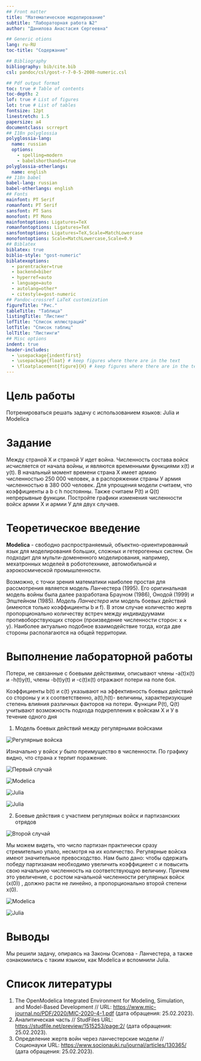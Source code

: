 ```yaml
---
## Front matter
title: "Математическое моделирование"
subtitle: "Лабораторная работа №2"
author: "Данилова Анастасия Сергеевна"

## Generic otions
lang: ru-RU
toc-title: "Содержание"

## Bibliography
bibliography: bib/cite.bib
csl: pandoc/csl/gost-r-7-0-5-2008-numeric.csl

## Pdf output format
toc: true # Table of contents
toc-depth: 2
lof: true # List of figures
lot: true # List of tables
fontsize: 12pt
linestretch: 1.5
papersize: a4
documentclass: scrreprt
## I18n polyglossia
polyglossia-lang:
  name: russian
  options:
	- spelling=modern
	- babelshorthands=true
polyglossia-otherlangs:
  name: english
## I18n babel
babel-lang: russian
babel-otherlangs: english
## Fonts
mainfont: PT Serif
romanfont: PT Serif
sansfont: PT Sans
monofont: PT Mono
mainfontoptions: Ligatures=TeX
romanfontoptions: Ligatures=TeX
sansfontoptions: Ligatures=TeX,Scale=MatchLowercase
monofontoptions: Scale=MatchLowercase,Scale=0.9
## Biblatex
biblatex: true
biblio-style: "gost-numeric"
biblatexoptions:
  - parentracker=true
  - backend=biber
  - hyperref=auto
  - language=auto
  - autolang=other*
  - citestyle=gost-numeric
## Pandoc-crossref LaTeX customization
figureTitle: "Рис."
tableTitle: "Таблица"
listingTitle: "Листинг"
lofTitle: "Список иллюстраций"
lotTitle: "Список таблиц"
lolTitle: "Листинги"
## Misc options
indent: true
header-includes:
  - \usepackage{indentfirst}
  - \usepackage{float} # keep figures where there are in the text
  - \floatplacement{figure}{H} # keep figures where there are in the text
---
```


# Цель работы

Потренироваться решать задачу с использованием языков: Julia и Modelica

# Задание

Между страной Х и страной У идет война. Численность состава войск
исчисляется от начала войны, и являются временными функциями
x(t) и y(t). В начальный момент времени страна Х имеет армию численностью 250 000 человек, а в распоряжении страны У армия численностью в 380 000 человек. Для упрощения модели считаем, что коэффициенты
a b c h  постоянны. Также считаем
P(t) и Q(t) непрерывные функции.
Постройте графики изменения численности войск армии Х и армии У для
двух случаев.

# Теоретическое введение

**Modelica** - свободно распространяемый, объектно-ориентированный язык для моделирования больших, сложных и гетерогенных систем. Он подходит для мульти-домененного моделирования, например, мехатронных моделей в робототехнике, автомобильной и аэрокосмической промышленности.

Возможно, с точки зрения математики наиболее простая для рассмотрения является модель Ланчестера (1995). Его оригинальная модель войны была далее разработана Брауном (1986), Онодой (1999) и Эпштейном (1985). *Модель Ланчестера* или модель боевых действий (имеются только коэффициенты b и f). В этом случае количество жертв пропорционально количеству встреч между индивидуумами противоборствующих сторон (произведение численности сторон: x × y). Наиболее актуально подобное взаимодействие тогда, когда две стороны располагаются на общей территории.

# Выполнение лабораторной работы

Потери, не связанные с боевыми действиями, описывают члены -a(t)x(t) и
-h(t)y(t), члены -b(t)y(t) и -c(t)x(t) отражают потери на поле боя.

Коэффициенты b(t) и c(t) указывают на эффективность боевых действий со
стороны у и х соответственно, a(t),h(t)- величины, характеризующие степень
влияния различных факторов на потери. Функции P(t), Q(t) учитывают
возможность подхода подкрепления к войскам Х и У в течение одного дня


1. Модель боевых действий между регулярными войсками

![Регулярные войска](image/photo_5.jpg)

 Изначально у войск *y* было преимущество в численности. По графику видно, что страна *x* терпит поражение. 

 ![Первый случай](image/photo_2.jpg)

![Modelica](image/photo_1.jpg)

![Julia](image/photo_8.jpg)

![Julia](image/photo_7.jpg)

2. Боевые действия с участием регулярных войск и партизанских
отрядов 

![Второй случай](image/photo_4.jpg)

Мы можем видеть, что число партизан практически сразу стремительно упало, несмотря на их количество. Регулярные войска имеют значительное превосходство. Нам было дано: чтобы одержать победу партизанам необходимо увеличить коэффициент c и повысить свою начальную численность на соответствующую величину. Причем это увеличение, с ростом начальной численности регулярных войск (x(0)) , должно расти не линейно, а пропорционально второй степени x(0).


![Modelica](image/photo_3.jpg)

![Julia](image/photo_9.jpg)

# Выводы

Мы решили задачу, опираясь на Законы Осипова - Ланчестера, а также ознакомились с таким языком, как Modelica и вспомнили Julia.

# Список литературы

1. The OpenModelica Integrated Environment for Modeling, Simulation, and Model-Based Development // URL: https://www.mic-journal.no/PDF/2020/MIC-2020-4-1.pdf (дата обращения: 25.02.2023).
2. Аналитическая часть // StudFiles URL: https://studfile.net/preview/1515253/page:2/ (дата обращения: 25.02.2023).
3. Определение жертв войн через ланчестерские модели // Соционауки URL: https://www.socionauki.ru/journal/articles/130365/ (дата обращения: 25.02.2023).


